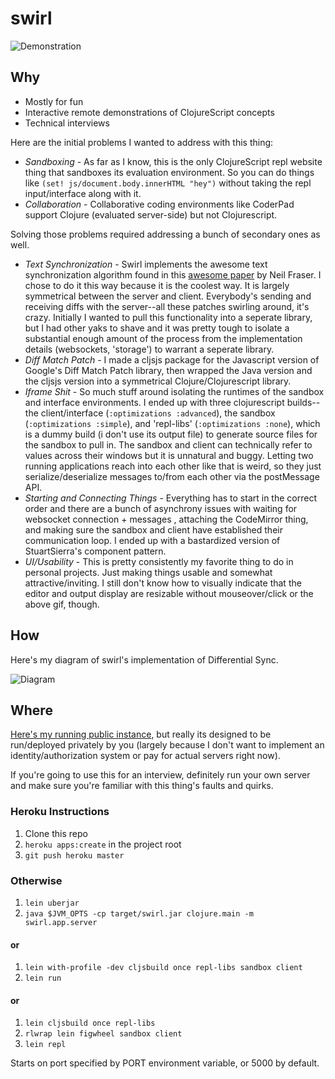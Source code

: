 # swirl

![Demonstration](http://i.imgur.com/67xA6PI.gif) 

## Why

- Mostly for fun
- Interactive remote demonstrations of ClojureScript concepts
- Technical interviews

Here are the initial problems I wanted to address with this thing:

- _Sandboxing_ - As far as I know, this is the only ClojureScript repl website thing that sandboxes its evaluation environment. So you can do things like `(set! js/document.body.innerHTML "hey")` without taking the repl input/interface along with it.
- _Collaboration_ - Collaborative coding environments like CoderPad support Clojure (evaluated server-side) but not Clojurescript.

Solving those problems required addressing a bunch of secondary ones as well.

- _Text Synchronization_ - Swirl implements the awesome text synchronization algorithm found in this [awesome paper](https://neil.fraser.name/writing/sync/) by Neil Fraser. I chose to do it this way because it is the coolest way. It is largely symmetrical between the server and client. Everybody's sending and receiving diffs with the server--all these patches swirling around, it's crazy. Initially I wanted to pull this functionality into a seperate library, but I had other yaks to shave and it was pretty tough to isolate a substantial enough amount of the process from the implementation details (websockets, 'storage') to warrant a seperate library.
- _Diff Match Patch_ - I made a cljsjs package for the Javascript version of Google's Diff Match Patch library, then wrapped the Java version and the cljsjs version into a symmetrical Clojure/Clojurescript library.
- _Iframe Shit_ - So much stuff around isolating the runtimes of the sandbox and interface environments. I ended up with three clojurescript builds--the client/interface (`:optimizations :advanced`), the sandbox (`:optimizations :simple`), and 'repl-libs' (`:optimizations :none`), which is a dummy build (i don't use its output file) to generate source files for the sandbox to pull in. The sandbox and client can technically refer to values across their windows but it is unnatural and buggy. Letting two running applications reach into each other like that is weird, so they just serialize/deserialize messages to/from each other via the postMessage API.
- _Starting and Connecting Things_ - Everything has to start in the correct order and there are a bunch of asynchrony issues with waiting for websocket connection + messages , attaching the CodeMirror thing, and making sure the sandbox and client have established their communication loop. I ended up with a bastardized version of StuartSierra's component pattern.
- _UI/Usability_ - This is pretty consistently my favorite thing to do in personal projects. Just making things usable and somewhat attractive/inviting. I still don't know how to visually indicate that the editor and output display are resizable without mouseover/click or the above gif, though.

## How

Here's my diagram of swirl's implementation of Differential Sync.

![Diagram](https://docs.google.com/drawings/d/1Bols4eiixy9qeyJkXWtfP0KSIXD85Co3-4D49D2t2_k/pub?w=1890&h=4740)

## Where

[Here's my running public instance](http://swirl-app.herokuapp.com), but really its designed to be run/deployed privately by you (largely because I don't want to implement an identity/authorization system or pay for actual servers right now).

If you're going to use this for an interview, definitely run your own server and make sure you're familiar with this thing's faults and quirks.

### Heroku Instructions

1. Clone this repo
2. `heroku apps:create` in the project root
3. `git push heroku master`

### Otherwise

1. `lein uberjar`
2. `java $JVM_OPTS -cp target/swirl.jar clojure.main -m swirl.app.server`

#### or

1. `lein with-profile -dev cljsbuild once repl-libs sandbox client`
2. `lein run`

#### or

1. `lein cljsbuild once repl-libs`
2. `rlwrap lein figwheel sandbox client`
3. `lein repl` 

Starts on port specified by PORT environment variable, or 5000 by default.